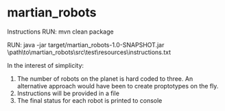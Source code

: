 # martian_robots

Instructions
RUN: mvn clean package

RUN: java -jar target/martian_robots-1.0-SNAPSHOT.jar \\path\\to\\martian_robots\\src\\test\\resources\\instructions.txt

In the interest of simplicity:
 
 1. The number of robots on the planet is hard coded to three. An alternative approach would have been to create proptotypes on the fly.
 2. Instructions will be provided in a file
 3. The final status for each robot is printed to console
 